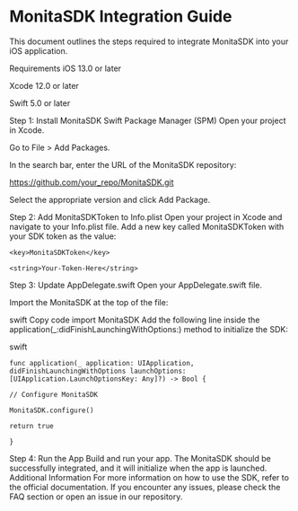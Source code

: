 # MonitaSDK Integration Guide
This document outlines the steps required to integrate MonitaSDK into your iOS application.

Requirements
iOS 13.0 or later

Xcode 12.0 or later

Swift 5.0 or later


Step 1: Install MonitaSDK
Swift Package Manager (SPM)
Open your project in Xcode.

Go to File > Add Packages.

In the search bar, enter the URL of the MonitaSDK repository:


  https://github.com/your_repo/MonitaSDK.git
  
Select the appropriate version and click Add Package.


Step 2: Add MonitaSDKToken to Info.plist
Open your project in Xcode and navigate to your Info.plist file.
Add a new key called MonitaSDKToken with your SDK token as the value:

  `<key>MonitaSDKToken</key>`
  
  `<string>Your-Token-Here</string>`

Step 3: Update AppDelegate.swift
Open your AppDelegate.swift file.

Import the MonitaSDK at the top of the file:

swift
Copy code
import MonitaSDK
Add the following line inside the application(_:didFinishLaunchingWithOptions:) method to initialize the SDK:

swift

    func application(_ application: UIApplication, didFinishLaunchingWithOptions launchOptions: [UIApplication.LaunchOptionsKey: Any]?) -> Bool {

    // Configure MonitaSDK
    
    MonitaSDK.configure()
    
    return true
    
    }
    
Step 4: Run the App
Build and run your app.
The MonitaSDK should be successfully integrated, and it will initialize when the app is launched.
Additional Information
For more information on how to use the SDK, refer to the official documentation.
If you encounter any issues, please check the FAQ section or open an issue in our repository.


